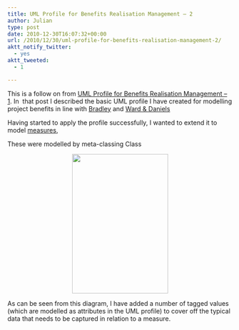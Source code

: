 ```yaml
---
title: UML Profile for Benefits Realisation Management – 2
author: Julian
type: post
date: 2010-12-30T16:07:32+00:00
url: /2010/12/30/uml-profile-for-benefits-realisation-management-2/
aktt_notify_twitter:
  - yes
aktt_tweeted:
  - 1

---
```

This is a follow on from [UML Profile for Benefits Realisation Management &#8211; 1][1]. In  that post I described the basic UML profile I have created for modelling project benefits in line with [Bradley][2] and [Ward & Daniels][3]

Having started to apply the profile successfully, I wanted to extend it to model [measures][4],

These were modelled by meta-classing Class

[<img class="aligncenter size-full wp-image-22926" style="display: block; float: none; margin-left: auto; margin-right: auto;" title="brm-profile-03" src="https://www.synesthesia.co.uk/blog/wp-content/uploads/2010/12/brm-profile-03.gif" alt="" width="215" height="313" />][5]

As can be seen from this diagram, I have added a number of tagged values (which are modelled as attributes in the UML profile) to cover off the typical data that needs to be captured in relation to a measure.

 [1]: https://www.synesthesia.co.uk/blog/archives/2010/12/21/uml-profile-for-benefits-realisation-management-1/
 [2]: https://www.amazon.co.uk/gp/product/1409400948?ie=UTF8&tag=fivegocrazyinmid&linkCode=as2&camp=1634&creative=19450&creativeASIN=1409400948
 [3]: https://www.amazon.co.uk/gp/product/047009463X?ie=UTF8&tag=fivegocrazyinmid&linkCode=as2&camp=1634&creative=19450&creativeASIN=047009463X
 [4]: https://books.google.com/books?id=2IfFQY_XrfAC&lpg=PA113&ots=r5fdUWFy3k&pg=PA133#v=onepage&q=measure&f=false
 [5]: https://www.synesthesia.co.uk/blog/wp-content/uploads/2010/12/brm-profile-03.gif